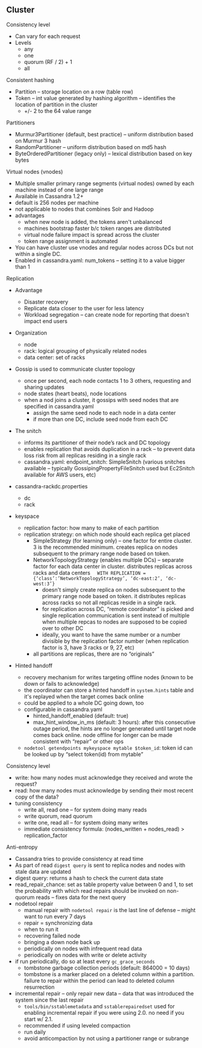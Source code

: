 ## Cluster

Consistency level
- Can vary for each request
- Levels
  - any
  - one
  - quorum (RF / 2) + 1
  - all

Consistent hashing
 - Partition – storage location on a row (table row)
 - Token – int value generated by hashing algorithm – identifies the location of partition in the cluster
   - +/- 2 to the 64 value range

Partitioners
- Murmur3Partitioner (default, best practice) – uniform distribution based on Murmur 3 hash
- RandomPartitioner – uniform distribution based on md5 hash
- ByteOrderedPartitioner (legacy only) – lexical distribution based on key bytes

Virtual nodes (vnodes)
- Multiple smaller primary range segments (virtual nodes) owned by each machine instead of one large range
- Available in Cassandra 1.2+
- default is 256 nodes per machine
- not applicable to nodes that combines Solr and Hadoop
- advantages
  - when new node is added, the tokens aren't unbalanced
  - machines bootstrap faster b/c token ranges are distributed
  - virtual node failure impact is spread across the cluster
  - token range assignment is automated
- You can have cluster use vnodes and regular nodes across DCs but not within a single DC.
- Enabled in cassandra.yaml: num_tokens – setting it to a value bigger than 1

Replication
- Advantage
  - Disaster recovery
  - Replicate data closer to the user for less latency
  - Workload segregation – can create node for reporting that doesn't impact end users
- Organization
  - node
  - rack: logical grouping of physically related nodes
  - data center: set of racks
- Gossip is used to communicate cluster topology
  - once per second, each node contacts 1 to 3 others, requesting and sharing updates
  - node states (heart beats), node locations
  - when a nod joins a cluster, it gossips with seed nodes that are specified in cassandra.yaml
    - assign the same seed node to each node in a data center
    - if more than one DC, include seed node from each DC

- The snitch
  - informs its partitioner of their node’s rack and DC topology
  - enables replication that avoids duplication in a rack – to prevent data loss risk from all replicas residing in a single rack
  - cassandra.yaml: endpoint_snitch: SimpleSnitch (various snitches available – typically GossipingPropertyFileSnitch used but Ec2Snitch available for AWS users, etc)
- cassandra-rackdc.properties
  - dc
  - rack
- keyspace
  - replication factor: how many to make of each partition
  - replication strategy: on which node should each replica get placed
    - SimpleStrategy (for learning only) – one factor for entire cluster. 3 is the recommended minimum. creates replica on nodes subsequent to the primary range node based on token.
    - NetworkTopologyStrategy (enables multiple DCs) – separate factor for each data center in cluster. distributes replicas across racks and data centers
    `  WITH REPLICATION = {‘class’:’NetworkTopologyStrategy’, ‘dc-east:2’, ‘dc-west:3’}`
      - doesn't simply create replica on nodes subsequent to the primary range node based on token. it distributes replicas across racks so not all replicas reside in a single rack.
      - for replication across DC, “remote coordinator” is picked and single replication communication is sent instead of multiple when multiple repcas to nodes are supposed to be copied over to other DC
      - ideally, you want to have the same number or a number divisible by the replication factor number (when replication factor is 3, have 3 racks or 9, 27, etc)
    - all partitions are replicas, there are no “originals”

- Hinted handoff
  - recovery mechanism for writes targeting offline nodes (known to be down or fails to acknowledge)
  - the coordinator can store a hinted handoff in `system.hints` table and it's replayed when the target comes back online
  - could be applied to a whole DC going down, too
  - configurable in cassandra.yaml
    - hinted_handoff_enabled (default: true)
    - max_hint_window_in_ms (default: 3 hours): after this consecutive outage period, the hints are no longer generated until target node comes back online. node offline for longer can be made consistent with “repair” or other ops
  - `nodetool getendpoints mykeyspace mytable $token_id`: token id can be looked up by “select token(id) from mytable”

Consistency level
  - write: how many nodes must acknowledge they received and wrote the request?
  - read: how many nodes must acknowledge by sending their most recent copy of the data?
  - tuning consistency
    - write all, read one – for system doing many reads
    - write quorum, read quorum
    - write one, read all – for system doing many writes
    - immediate consistency formula: (nodes_written + nodes_read) > replication_factor

Anti-entropy
- Cassandra tries to provide consistency at read time
- As part of read `digest query` is sent to replica nodes and nodes with stale data are updated
- digest query: returns a hash to check the current data state
- read_repair_chance: set as table property value between 0 and 1, to set the probability with which read repairs should be invoked on non-quorum reads – fixes data for the next query
- nodetool repair
  - manual repair with `nodetool repair` is the last line of defense – might want to run every 7 days
  - repair = synchronizing data
  - when to run it
  - recovering failed node
  - bringing a down node back up
  - periodically on nodes with infrequent read data
  - periodically on nodes with write or delete activity
- if run periodically, do so at least every `gc_grace_seconds`
  - tombstone garbage collection periods (default: 864000 = 10 days)
  - tombstone is a marker placed on a deleted column within a partition. failure to repair within the period can lead to deleted column resurrection
- incremental repair – only repair new data – data that was introduced the system since the last repair
  - `tools/bin/sstablemetadata` and `sstablerepairedset` used for enabling incremental repair if you were using 2.0. no need if you start w/ 2.1.
  - recommended if using leveled compaction
  - run daily
  - avoid anticompaction by not using a partitioner range or subrange
